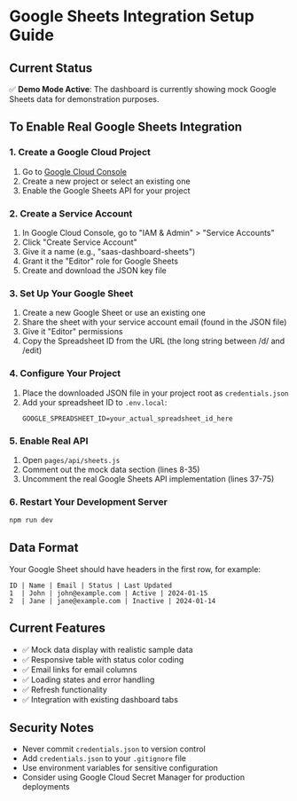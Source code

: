 # Google Sheets Integration Setup Guide

## Current Status
✅ **Demo Mode Active**: The dashboard is currently showing mock Google Sheets data for demonstration purposes.

## To Enable Real Google Sheets Integration

### 1. Create a Google Cloud Project
1. Go to [Google Cloud Console](https://console.cloud.google.com/)
2. Create a new project or select an existing one
3. Enable the Google Sheets API for your project

### 2. Create a Service Account
1. In Google Cloud Console, go to "IAM & Admin" > "Service Accounts"
2. Click "Create Service Account"
3. Give it a name (e.g., "saas-dashboard-sheets")
4. Grant it the "Editor" role for Google Sheets
5. Create and download the JSON key file

### 3. Set Up Your Google Sheet
1. Create a new Google Sheet or use an existing one
2. Share the sheet with your service account email (found in the JSON file)
3. Give it "Editor" permissions
4. Copy the Spreadsheet ID from the URL (the long string between /d/ and /edit)

### 4. Configure Your Project
1. Place the downloaded JSON file in your project root as `credentials.json`
2. Add your spreadsheet ID to `.env.local`:
   ```
   GOOGLE_SPREADSHEET_ID=your_actual_spreadsheet_id_here
   ```

### 5. Enable Real API
1. Open `pages/api/sheets.js`
2. Comment out the mock data section (lines 8-35)
3. Uncomment the real Google Sheets API implementation (lines 37-75)

### 6. Restart Your Development Server
```bash
npm run dev
```

## Data Format
Your Google Sheet should have headers in the first row, for example:
```
ID | Name | Email | Status | Last Updated
1  | John | john@example.com | Active | 2024-01-15
2  | Jane | jane@example.com | Inactive | 2024-01-14
```

## Current Features
- ✅ Mock data display with realistic sample data
- ✅ Responsive table with status color coding
- ✅ Email links for email columns
- ✅ Loading states and error handling
- ✅ Refresh functionality
- ✅ Integration with existing dashboard tabs

## Security Notes
- Never commit `credentials.json` to version control
- Add `credentials.json` to your `.gitignore` file
- Use environment variables for sensitive configuration
- Consider using Google Cloud Secret Manager for production deployments
